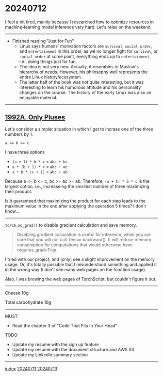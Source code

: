 <head><meta name="viewport" content="width=device-width, initial-scale=1.0, user-scalable=yes" /><meta charset="UTF-8"></head>

# 20240712

I feel a bit tired, mainly because I researched how to optimize resources in machine-learning model inference very hard. Let\'s relax on the weekend.

---

- Finished reading "Just for Fun"
	- Linus says humans' motivation factors are `survival`, `social order`, and `entertainment` in this order, as we no longer fight for `survival`, or `social order` at some point, everything ends up to `entertainment`, i.e., doing things just for fun.
	- The idea is not very new. Actually, it resembles to Maslow's hierarchy of needs. However, his philosophy well represents the entire Linux histroy/ecosystem.
	- The latter half of the book was not quite interesting, but it was interesting to learn his humorous attitude and his personality changes on the course. The history of the early Linux was also an enjoyable material.

---

## [1992A. Only Pluses](https://codeforces.com/contest/1992/problem/A)

Let\'s consider a simpler situation in which I get to incrase one of the three numbers by 1.

`a <= b <= c`

I have three options

- `(a + 1) * b * c` = `abc + bc`
- `a * (b + 1) * c` = `abc + ac`
- `a * b * (c + 1)` = `abc + ab`

Because a <= b <= c, bc >= ac >= ab. Therefore, `(a + 1) * b * c` is the largest option, i.e., increaseing the smallest number of three maximizing their product.

Is it guaranteed that maximizing the product for each step leads to the maximum value in the end after applying the operation 5 times? I don\'t know...

---

`torch.no_grad()` to disable gradient calculation and save memory.

> Disabling gradient calculation is useful for inference, when you are sure that you will not call Tensor.backward(). It will reduce memory consumption for computations that would otherwise have requires\_grad=True.

I tried with our project, and (only) see a slight improvement on the memory usage. Or, it\'s totally possible that I misunderstood something and applied it in the wrong way (I don\'t see many web pages on the function usage).

Also, I was browing the web pages of TorchScript, but couldn\'t figure it out.

---

Cheese 10g

Total carbohydrate 10g

---

MUST:

- Read the chapter 3 of "Code That Fits In Your Head"

TODO:

- Update my resume with the sign up feature
- Update my resume with the document structure and AWS S3
- Update my LinkedIn summary section

---

[index](../../index.html)
[20240711](20240711.html)
[20240713](20240713.html)
